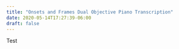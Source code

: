 ```yaml
---
title: "Onsets and Frames Dual Objective Piano Transcription"
date: 2020-05-14T17:27:39-06:00
draft: false
---
```

Test